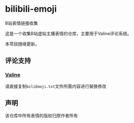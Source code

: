 # bilibili-emoji

B站表情链接收集

这是一个收集B站虚拟主播表情的仓库，主要用于Valine评论系统。

本项目随缘更新。

## 评论支持

### [Valine](https://valine.js.org/)

请直接复制`biliEmoji.txt`文件所需内容进行替换修改

## 声明

该仓库中所有表情的版权归原作者所有